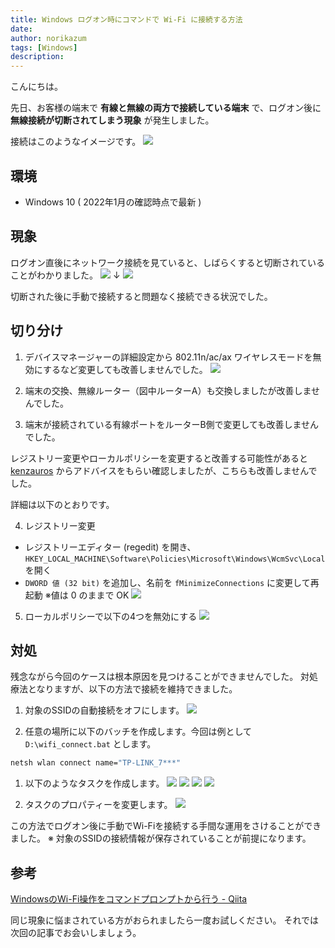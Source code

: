 ```yaml
---
title: Windows ログオン時にコマンドで Wi-Fi に接続する方法
date: 
author: norikazum
tags: [Windows]
description: 
---
```


こんにちは。

先日、お客様の端末で **有線と無線の両方で接続している端末** で、ログオン後に **無線接続が切断されてしまう現象** が発生しました。

接続はこのようなイメージです。
![](images/2022-05-23_16h17_07.jpg)

## 環境
- Windows 10 ( 2022年1月の確認時点で最新 )

## 現象
ログオン直後にネットワーク接続を見ていると、しばらくすると切断されていることがわかりました。
![](images/PXL_20220107_065839911.MP_R.jpg)
↓
![](images/PXL_20220107_065842538.MP_R.jpg)

切断された後に手動で接続すると問題なく接続できる状況でした。

## 切り分け
1. デバイスマネージャーの詳細設定から 802.11n/ac/ax ワイヤレスモードを無効にするなど変更しても改善しませんでした。
![](images/2022-01-10_18h23_45.jpg)

2.  端末の交換、無線ルーター（図中ルーターA）も交換しましたが改善しませんでした。

3. 端末が接続されている有線ポートをルーターB側で変更しても改善しませんでした。

レジストリー変更やローカルポリシーを変更すると改善する可能性があると[kenzauros](https://github.com/kenzauros) からアドバイスをもらい確認しましたが、こちらも改善しませんでした。

詳細は以下のとおりです。

4. レジストリー変更
- レジストリーエディター (regedit) を開き、`HKEY_LOCAL_MACHINE\Software\Policies\Microsoft\Windows\WcmSvc\Local` を開く
- `DWORD 値 (32 bit)` を追加し、名前を `fMinimizeConnections` に変更して再起動 ※値は 0 のままで OK
![](images/148870967-46672096-9113-43e0-aaa2-957fd8bef9cc.png)

5. ローカルポリシーで以下の4つを無効にする
![](images/148879441-e73869c5-6f86-4212-b6d6-d6df407842fd.png)

## 対処
残念ながら今回のケースは根本原因を見つけることができませんでした。
対処療法となりますが、以下の方法で接続を維持できました。

1. 対象のSSIDの自動接続をオフにします。
![](images/PXL_20220107_071143362_R.jpg)

1. 任意の場所に以下のバッチを作成します。今回は例として `D:\wifi_connect.bat` とします。
```bat
netsh wlan connect name="TP-LINK_7***"
```

1. 以下のようなタスクを作成します。
![](images/PXL_20220107_071339939.MP_R.jpg)
![](images/2022-01-10_21h59_42.jpg)
![](images/PXL_20220107_071351207_R.jpg)
![](images/PXL_20220107_071358418_R.jpg)

1. タスクのプロパティーを変更します。
![](images/PXL_20220107_071413918.MP_R.jpg)

この方法でログオン後に手動でWi-Fiを接続する手間な運用をさけることができました。
※ 対象のSSIDの接続情報が保存されていることが前提になります。

## 参考
[WindowsのWi-Fi操作をコマンドプロンプトから行う - Qiita](https://qiita.com/mindwood/items/22e0895473578c4e0c7e)

同じ現象に悩まされている方がおられましたら一度お試しください。
それでは次回の記事でお会いしましょう。
